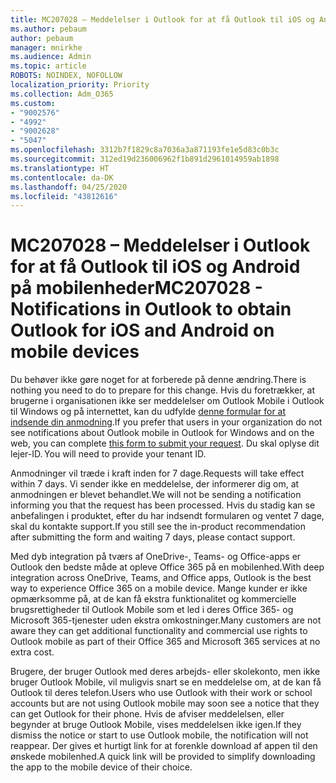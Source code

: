 ```yaml
---
title: MC207028 – Meddelelser i Outlook for at få Outlook til iOS og Android på mobilenheder
ms.author: pebaum
author: pebaum
manager: mnirkhe
ms.audience: Admin
ms.topic: article
ROBOTS: NOINDEX, NOFOLLOW
localization_priority: Priority
ms.collection: Adm_O365
ms.custom:
- "9002576"
- "4992"
- "9002628"
- "5047"
ms.openlocfilehash: 3312b7f1829c8a7036a3a871193fe1e5d83c0b3c
ms.sourcegitcommit: 312ed19d236006962f1b891d2961014959ab1898
ms.translationtype: HT
ms.contentlocale: da-DK
ms.lasthandoff: 04/25/2020
ms.locfileid: "43812616"
---
```

# <a name="mc207028---notifications-in-outlook-to-obtain-outlook-for-ios-and-android-on-mobile-devices"></a><span data-ttu-id="ff6f2-102">MC207028 – Meddelelser i Outlook for at få Outlook til iOS og Android på mobilenheder</span><span class="sxs-lookup"><span data-stu-id="ff6f2-102">MC207028 - Notifications in Outlook to obtain Outlook for iOS and Android on mobile devices</span></span>

<span data-ttu-id="ff6f2-103">Du behøver ikke gøre noget for at forberede på denne ændring.</span><span class="sxs-lookup"><span data-stu-id="ff6f2-103">There is nothing you need to do to prepare for this change.</span></span> <span data-ttu-id="ff6f2-104">Hvis du foretrækker, at brugerne i organisationen ikke ser meddelelser om Outlook Mobile i Outlook til Windows og på internettet, kan du udfylde [denne formular for at indsende din anmodning](https://aka.ms/MC207028).</span><span class="sxs-lookup"><span data-stu-id="ff6f2-104">If you prefer that users in your organization do not see notifications about Outlook mobile in Outlook for Windows and on the web, you can complete [this form to submit your request](https://aka.ms/MC207028).</span></span><span data-ttu-id="ff6f2-105"> Du skal oplyse dit lejer-ID.</span><span class="sxs-lookup"><span data-stu-id="ff6f2-105"> You will need to provide your tenant ID.</span></span> 

<span data-ttu-id="ff6f2-106">Anmodninger vil træde i kraft inden for 7 dage.</span><span class="sxs-lookup"><span data-stu-id="ff6f2-106">Requests will take effect within 7 days.</span></span> <span data-ttu-id="ff6f2-107">Vi sender ikke en meddelelse, der informerer dig om, at anmodningen er blevet behandlet.</span><span class="sxs-lookup"><span data-stu-id="ff6f2-107">We will not be sending a notification informing you that the request has been processed.</span></span> <span data-ttu-id="ff6f2-108">Hvis du stadig kan se anbefalingen i produktet, efter du har indsendt formularen og ventet 7 dage, skal du kontakte support.</span><span class="sxs-lookup"><span data-stu-id="ff6f2-108">If you still see the in-product recommendation after submitting the form and waiting 7 days, please contact support.</span></span>

<span data-ttu-id="ff6f2-109">Med dyb integration på tværs af OneDrive-, Teams- og Office-apps er Outlook den bedste måde at opleve Office 365 på en mobilenhed.</span><span class="sxs-lookup"><span data-stu-id="ff6f2-109">With deep integration across OneDrive, Teams, and Office apps, Outlook is the best way to experience Office 365 on a mobile device.</span></span> <span data-ttu-id="ff6f2-110">Mange kunder er ikke opmærksomme på, at de kan få ekstra funktionalitet og kommercielle brugsrettigheder til Outlook Mobile som et led i deres Office 365- og Microsoft 365-tjenester uden ekstra omkostninger.</span><span class="sxs-lookup"><span data-stu-id="ff6f2-110">Many customers are not aware they can get additional functionality and commercial use rights to Outlook mobile as part of their Office 365 and Microsoft 365 services at no extra cost.</span></span>

<span data-ttu-id="ff6f2-111">Brugere, der bruger Outlook med deres arbejds- eller skolekonto, men ikke bruger Outlook Mobile, vil muligvis snart se en meddelelse om, at de kan få Outlook til deres telefon.</span><span class="sxs-lookup"><span data-stu-id="ff6f2-111">Users who use Outlook with their work or school accounts but are not using Outlook mobile may soon see a notice that they can get Outlook for their phone.</span></span> <span data-ttu-id="ff6f2-112">Hvis de afviser meddelelsen, eller begynder at bruge Outlook Mobile, vises meddelelsen ikke igen.</span><span class="sxs-lookup"><span data-stu-id="ff6f2-112">If they dismiss the notice or start to use Outlook mobile, the notification will not reappear.</span></span> <span data-ttu-id="ff6f2-113">Der gives et hurtigt link for at forenkle download af appen til den ønskede mobilenhed.</span><span class="sxs-lookup"><span data-stu-id="ff6f2-113">A quick link will be provided to simplify downloading the app to the mobile device of their choice.</span></span>

